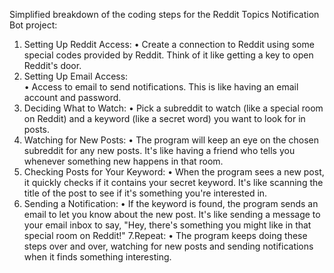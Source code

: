 
Simplified breakdown of the coding steps for the Reddit Topics Notification Bot project:
  1. Setting Up Reddit Access: 
				•	Create a connection to Reddit using some special codes provided by Reddit. Think of it like getting a key to open Reddit's door.
 2. Setting Up Email Access:  
				•	Access to email to send notifications. This is like having an email account and password.
 3. Deciding What to Watch:
				•	Pick a subreddit to watch (like a special room on Reddit) and a keyword (like a secret word) you want to look for in posts.
 4. Watching for New Posts: 
				•	The program will keep an eye on the chosen subreddit for any new posts. It's like having a friend who tells you whenever something new happens in that room.
 5. Checking Posts for Your Keyword: 
				•	When the program sees a new post, it quickly checks if it contains your secret keyword. It's like scanning the title of the post to see if it's something you're interested in.
 6. Sending a Notification:
				•	If the keyword is found, the program sends an email to let you know about the new post. It's like sending a message to your email inbox to say, "Hey, there's something you might like 
   	in that special room on Reddit!"
 7.Repeat:
				•	The program keeps doing these steps over and over, watching for new posts and sending notifications when it finds something interesting.
